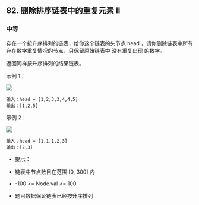 ## 82. 删除排序链表中的重复元素 II
### 中等
存在一个按升序排列的链表，给你这个链表的头节点 head ，请你删除链表中所有存在数字重复情况的节点，只保留原始链表中 没有重复出现 的数字。

返回同样按升序排列的结果链表。

 

示例 1：

<img src="https://assets.leetcode.com/uploads/2021/01/04/linkedlist1.jpg"/>

```
输入：head = [1,2,3,3,4,4,5]
输出：[1,2,5]
```
示例 2：

<img src="https://assets.leetcode.com/uploads/2021/01/04/linkedlist2.jpg"/>

```
输入：head = [1,1,1,2,3]
输出：[2,3]
```
 

- 提示：

- 链表中节点数目在范围 [0, 300] 内
- -100 <= Node.val <= 100
- 题目数据保证链表已经按升序排列
